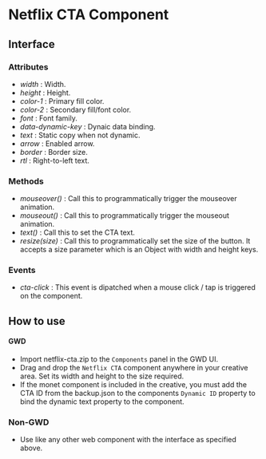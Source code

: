 # Netflix CTA Component

## Interface

### Attributes
- _width_ : Width.
- _height_ : Height.
- _color-1_ : Primary fill color.
- _color-2_ : Secondary fill/font color.
- _font_ : Font family.
- _data-dynamic-key_ : Dynaic data binding.
- _text_ : Static copy when not dynamic.
- _arrow_ : Enabled arrow.
- _border_ : Border size.
- _rtl_ : Right-to-left text.

### Methods
- _mouseover()_ : Call this to programmatically trigger the mouseover animation.
- _mouseout()_ : Call this to programmatically trigger the mouseout animation.
- _text()_ : Call this to set the CTA text.
- _resize(size)_ : Call this to programmatically set the size of the button. It accepts a size parameter which is an Object with width and height keys.

### Events
- _cta-click_ : This event is dipatched when a mouse click / tap is triggered on the component.

## How to use

#### GWD
  - Import netflix-cta.zip to the `Components` panel in the GWD UI.
  - Drag and drop the `Netflix CTA` component anywhere in your creative area. Set its width and height to the size required.
  - If the monet component is included in the creative, you must add the CTA ID from the backup.json to the components `Dynamic ID` property to bind the dynamic text property to the component.
  
### Non-GWD
  - Use like any other web component with the interface as specified above.

